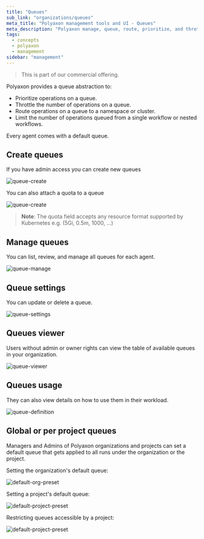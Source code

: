 ```yaml
---
title: "Queues"
sub_link: "organizations/queues"
meta_title: "Polyaxon management tools and UI - Queues"
meta_description: "Polyaxon manage, queue, route, prioritize, and throttle operations."
tags:
  - concepts
  - polyaxon
  - management
sidebar: "management"
---
```


<blockquote class="commercial">This is part of our commercial offering.</blockquote>

Polyaxon provides a queue abstraction to:
  * Prioritize operations on a queue.
  * Throttle the number of operations on a queue.
  * Route operations on a queue to a namespace or cluster.
  * Limit the number of operations queued from a single workflow or nested workflows.


Every agent comes with a default queue.

## Create queues

If you have admin access you can create new queues

![queue-create](../../../../content/images/dashboard/queues/create.png)

You can also attach a quota to a queue

![queue-create](../../../../content/images/dashboard/queues/create-quota.png)

> **Note**: The quota field accepts any resource format supported by Kubernetes e.g. (5Gi, 0.5m, 1000, ...)

## Manage queues

You can list, review, and manage all queues for each agent.

![queue-manage](../../../../content/images/dashboard/queues/manage.png)

## Queue settings

You can update or delete a queue.

![queue-settings](../../../../content/images/dashboard/queues/settings.png)

## Queues viewer

Users without admin or owner rights can view the table of available queues in your organization.

![queue-viewer](../../../../content/images/dashboard/queues/viewer.png)

## Queues usage

They can also view details on how to use them in their workload.

![queue-definition](../../../../content/images/dashboard/queues/definition.png)


## Global or per project queues

Managers and Admins of Polyaxon organizations and projects can set a default queue that gets applied to all runs under the organization or the project.

Setting the organization's default queue:

![default-org-preset](../../../../content/images/dashboard/queues/default-org-queue.png)

Setting a project's default queue:

![default-project-preset](../../../../content/images/dashboard/queues/default-project-queue.png) 

Restricting queues accessible by a project:

![default-project-preset](../../../../content/images/dashboard/queues/queues-restrictions.png)
